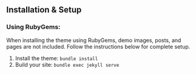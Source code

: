 ## Installation & Setup

### Using RubyGems:

When installing the theme using RubyGems, demo images, posts, and pages are not included. Follow the instructions below for complete setup.

1. Install the theme: `bundle install`
2. Build your site: `bundle exec jekyll serve`
